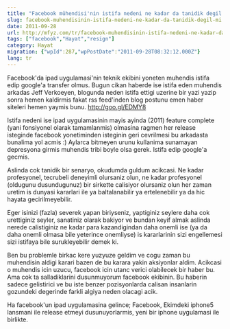 ```yaml
---
title: "Facebook mühendisi'nin istifa nedeni ne kadar da tanidik degil mi?"
slug: facebook-muhendisinin-istifa-nedeni-ne-kadar-da-tanidik-degil-mi
date: 2011-09-28
url: http://mfyz.com/tr/facebook-muhendisinin-istifa-nedeni-ne-kadar-da-tanidik-degil-mi/
tags: ["facebook","Hayat","resign"]
category: Hayat
migration: {"wpId":287,"wpPostDate":"2011-09-28T08:32:12.000Z"}
lang: tr
---
```


Facebook'da ipad uygulamasi'nin teknik ekibini yoneten muhendis istifa edip google'a transfer olmus. Bugun cikan haberde ise istifa eden muhendis arkadas Jeff Verkoeyen, blogunda neden istifa ettigi uzerine bir yazi yazip sonra hemen kaldirmis fakat rss feed'inden blog postunu emen haber siteleri hemen yaymis bunu. http://goo.gl/EDMY8

Istifa nedeni ise ipad uygulamasinin mayis ayinda (2011) feature complete (yani fonsiyonel olarak tamamlanmis) olmasina ragmen her release isteginde facebook yonetiminden isteginin geri cevrilmesi bu arkadasta bunalima yol acmis :) Aylarca bitmeyen urunu kullanima sunamayan depresyona girmis muhendis tribi boyle olsa gerek. Istifa edip google'a gecmis.

Aslinda cok tanidik bir senaryo, okudumda guldum acikcasi. Ne kadar profesyonel, tecrubeli deneyimli olursaniz olun, ne kadar profesyonel (oldugunu dusundugunuz) bir sirkette calisiyor olursaniz olun her zaman uretim is dunyasi kararlari ile ya baltalanabilir ya ertelenebilir ya da hic hayata gecirilmeyebilir.

Eger isinizi (fazla) severek yapan biriyseniz, yaptiginiz seylere daha cok urettiginiz seyler, sanatiniz olarak bakiyor ve bundan keyif almak aslinda nerede calistiginiz ne kadar para kazandigindan daha onemli ise (ya da daha onemli olmasa bile yeterince onemliyse) is kararlarinin sizi engellemesi sizi istifaya bile surukleyebilir demek ki.

Ben bu problemle birkac kere yuzyuze geldim ve cogu zaman bu muhendisin aldigi karari bazen de bu karara yakin aksiyonlar aldim. Acikcasi o muhendis icin uzucu, facebook icin utanc verici olabilecek bir haber bu. Ama cok ta salladiklarini dusunmuyorum facebook ekibinin. Bu haberin sadece gelistirici ve bu iste benzer pozisyonlarda calisan insanlarin gozundeki degerinde farkli algiya neden olacagi acik.

Ha facebook'un ipad uygulamasina gelince; Facebook, Ekimdeki iphone5 lansmani ile release etmeyi dusunuyorlarmis, yeni bir iphone uygulamasi ile birlikte.